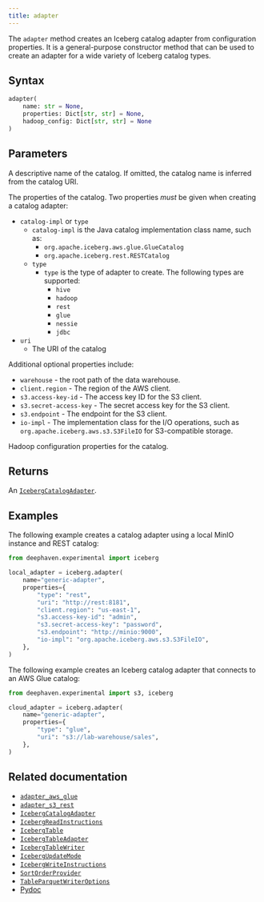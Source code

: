 ```yaml
---
title: adapter
---
```


The `adapter` method creates an Iceberg catalog adapter from configuration properties. It is a general-purpose constructor method that can be used to create an adapter for a wide variety of Iceberg catalog types.

## Syntax

```python syntax
adapter(
    name: str = None,
    properties: Dict[str, str] = None,
    hadoop_config: Dict[str, str] = None
)
```

## Parameters

<ParamTable>
<Param name="name" type="str" Optional>

A descriptive name of the catalog. If omitted, the catalog name is inferred from the catalog URI.

</Param>
<Param name="properties" type="Dict[str, str]" Optional>

The properties of the catalog. Two properties _must_ be given when creating a catalog adapter:

- `catalog-impl` or `type`
  - `catalog-impl` is the Java catalog implementation class name, such as:
    - `org.apache.iceberg.aws.glue.GlueCatalog`
    - `org.apache.iceberg.rest.RESTCatalog`
  - `type`
    - `type` is the type of adapter to create. The following types are supported:
      - `hive`
      - `hadoop`
      - `rest`
      - `glue`
      - `nessie`
      - `jdbc`
- `uri`
  - The URI of the catalog

Additional optional properties include:

- `warehouse` - the root path of the data warehouse.
- `client.region` - The region of the AWS client.
- `s3.access-key-id` - The access key ID for the S3 client.
- `s3.secret-access-key` - The secret access key for the S3 client.
- `s3.endpoint` - The endpoint for the S3 client.
- `io-impl` - The implementation class for the I/O operations, such as `org.apache.iceberg.aws.s3.S3FileIO` for S3-compatible storage.

</Param>
<Param name="hadoop_config" type="Dict[str, str]" Optional>

Hadoop configuration properties for the catalog.

</Param>
</ParamTable>

## Returns

An [`IcebergCatalogAdapter`](./iceberg-catalog-adapter.md).

## Examples

<!-- TODO: https://github.com/deephaven/deephaven.io/issues/4111 -->

The following example creates a catalog adapter using a local MinIO instance and REST catalog:

```python skip-test
from deephaven.experimental import iceberg

local_adapter = iceberg.adapter(
    name="generic-adapter",
    properties={
        "type": "rest",
        "uri": "http://rest:8181",
        "client.region": "us-east-1",
        "s3.access-key-id": "admin",
        "s3.secret-access-key": "password",
        "s3.endpoint": "http://minio:9000",
        "io-impl": "org.apache.iceberg.aws.s3.S3FileIO",
    },
)
```

The following example creates an Iceberg catalog adapter that connects to an AWS Glue catalog:

```python skip-test
from deephaven.experimental import s3, iceberg

cloud_adapter = iceberg.adapter(
    name="generic-adapter",
    properties={
        "type": "glue",
        "uri": "s3://lab-warehouse/sales",
    },
)
```

## Related documentation

- [`adapter_aws_glue`](./adapter-aws-glue.md)
- [`adapter_s3_rest`](./adapter-s3-rest.md)
- [`IcebergCatalogAdapter`](./iceberg-catalog-adapter.md)
- [`IcebergReadInstructions`](./iceberg-read-instructions.md)
- [`IcebergTable`](./iceberg-table.md)
- [`IcebergTableAdapter`](./iceberg-table-adapter.md)
- [`IcebergTableWriter`](./iceberg-table-writer.md)
- [`IcebergUpdateMode`](./iceberg-update-mode.md)
- [`IcebergWriteInstructions`](./iceberg-write-instructions.md)
- [`SortOrderProvider`](./sort-order-provider.md)
- [`TableParquetWriterOptions`](./table-parquet-writer-options.md)
- [Pydoc](/core/pydoc/code/deephaven.experimental.iceberg.html#deephaven.experimental.iceberg.adapter)
